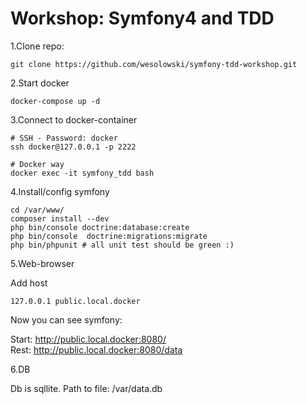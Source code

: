 # Workshop: Symfony4 and TDD


1.Clone repo:

```
git clone https://github.com/wesolowski/symfony-tdd-workshop.git
``` 

2.Start docker

```
docker-compose up -d
```

3.Connect to docker-container

```
# SSH - Password: docker
ssh docker@127.0.0.1 -p 2222

# Docker way
docker exec -it symfony_tdd bash
```

4.Install/config symfony

```
cd /var/www/
composer install --dev
php bin/console doctrine:database:create
php bin/console  doctrine:migrations:migrate
php bin/phpunit # all unit test should be green :)
```

5.Web-browser

Add host 
```
127.0.0.1 public.local.docker
```

Now you can see symfony:

Start: <http://public.local.docker:8080/>  
Rest: <http://public.local.docker:8080/data>

6.DB

Db is sqllite. Path to file: <symfony-project>/var/data.db
